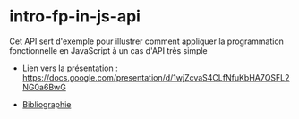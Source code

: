 # intro-fp-in-js-api

Cet API sert d'exemple pour illustrer comment appliquer la programmation fonctionnelle en JavaScript à un cas d'API très simple

* Lien vers la présentation :\
https://docs.google.com/presentation/d/1wjZcvaS4CLfNfuKbHA7QSFL2NG0a6BwG

* [Bibliographie](BIBLIOGRAPHY.md)
